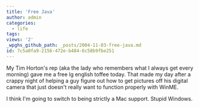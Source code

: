 ```yaml
---
title: 'Free Java'
author: admin
categories:
  - life
tags: 
views: '2'
_wpghs_github_path: _posts/2004-11-03-free-java.md
id: 7c5a0fa9-2156-472e-b484-6c58b9fbe251
---
```

<p>My Tim Horton's rep (aka the lady who remembers what I always get every morning) gave me a free lg english toffee today.  That made my day after a crappy night of helping a guy figure out how to get pictures off his digital camera that just doesn't really want to function properly with WinME.</p>
<p>I think I'm going to switch to being strictly a Mac support.  Stupid Windows.</p>
